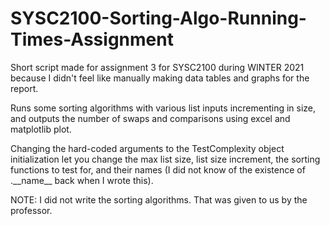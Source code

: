 # SYSC2100-Sorting-Algo-Running-Times-Assignment
Short script made for assignment 3 for SYSC2100 during WINTER 2021 because I didn't feel like manually making data tables and graphs for the report.

Runs some sorting algorithms with various list inputs incrementing in size, and outputs the number of swaps and comparisons using excel and matplotlib plot.

Changing the hard-coded arguments to the TestComplexity object initialization let you change the max list size, list size increment, the sorting functions to test for, and their names (I did not know of the existence of .\_\_name__ back when I wrote this).

NOTE: I did not write the sorting algorithms. That was given to us by the professor.
